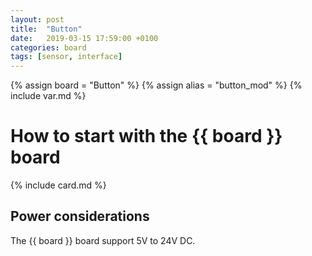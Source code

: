```yaml
---
layout: post
title:  "Button"
date:   2019-03-15 17:59:00 +0100
categories: board
tags: [sensor, interface]
---
```

{% assign board = "Button" %}
{% assign alias = "button_mod" %}
{% include var.md %}

# How to start with the {{ board }} board
{% include card.md %}

## Power considerations

The {{ board }} board support 5V to 24V DC.
